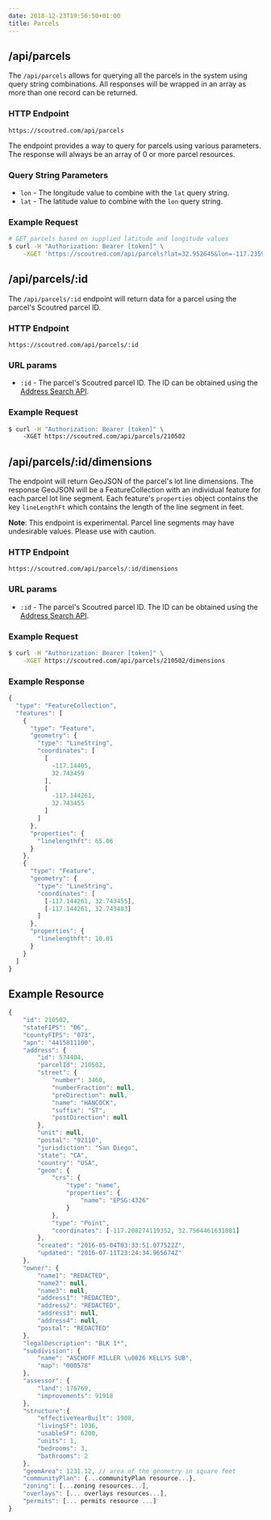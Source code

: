 ```yaml
---
date: 2018-12-23T19:56:50+01:00
title: Parcels
---
```


## /api/parcels

The `/api/parcels` allows for querying all the parcels in the system using query string combinations. All responses will be wrapped in an array as more than one record can be returned.

### HTTP Endpoint

`https://scoutred.com/api/parcels`

The endpoint provides a way to query for parcels using various parameters. The response will always be an array of 0 or more parcel resources.

### Query String Parameters

* `lon` - The longitude value to combine with the `lat` query string.
* `lat` - The latitude value to combine with the `lon` query string.

### Example Request

```bash
# GET parcels based on supplied latitude and longitude values
$ curl -H "Authorization: Bearer [token]" \
    -XGET 'https://scoutred.com/api/parcels?lat=32.952645&lon=-117.235974'
```

## /api/parcels/:id

The `/api/parcels/:id` endpoint will return data for a parcel using the parcel's Scoutred parcel ID.

### HTTP Endpoint

`https://scoutred.com/api/parcels/:id`

### URL params

* `:id` - The parcel's Scoutred parcel ID. The ID can be obtained using the [Address Search API](/addresses/#api-search-addresses).

### Example Request

```bash
$ curl -H "Authorization: Bearer [token]" \ 
	-XGET https://scoutred.com/api/parcels/210502
```


## /api/parcels/:id/dimensions

The endpoint will return GeoJSON of the parcel's lot line dimensions. The response GeoJSON will be a FeatureCollection with an individual feature for each parcel lot line segment. Each feature's `properties` object contains the key `lineLengthFt` which contains the length of the line segment in feet.

**Note**: This endpoint is experimental. Parcel line segments may have undesirable values. Please use with caution. 

### HTTP Endpoint

`https://scoutred.com/api/parcels/:id/dimensions`

### URL params

* `:id` - The parcel's Scoutred parcel ID. The ID can be obtained using the [Address Search API](/addresses/#api-search-addresses).

### Example Request

```bash
$ curl -H "Authorization: Bearer [token]" \
    -XGET https://scoutred.com/api/parcels/210502/dimensions
```

### Example Response

```javascript
{
  "type": "FeatureCollection",
  "features": [
    {
      "type": "Feature",
      "geometry": {
        "type": "LineString",
        "coordinates": [
          [
            -117.14405,
            32.743459
          ],
          [
            -117.144261,
            32.743455
          ]
        ]
      },
      "properties": {
        "linelengthft": 65.06
      }
    },
    {
      "type": "Feature",
      "geometry": {
        "type": "LineString",
        "coordinates": [
          [-117.144261, 32.743455],
          [-117.144261, 32.743483]
        ]
      },
      "properties": {
        "linelengthft": 10.01
      }
    }
  ]
}

```


## Example Resource

```javascript
{
    "id": 210502,
    "stateFIPS": "06",
    "countyFIPS": "073",
    "apn": "4415811100",
    "address": {
        "id": 574404,
        "parcelId": 210502,
        "street": {
            "number": 3460,
            "numberFraction": null,
            "preDirection": null,
            "name": "HANCOCK",
            "suffix": "ST",
            "postDirection": null
        },
        "unit": null,
        "postal": "92110",
        "jurisdiction": "San Diego",
        "state": "CA",
        "country": "USA",
        "geom": {
            "crs": {
                "type": "name",
                "properties": {
                    "name": "EPSG:4326"
                }
            },
            "type": "Point",
            "coordinates": [-117.208274119352, 32.7564461631081]
        },
        "created": "2016-05-04T03:33:51.077522Z",
        "updated": "2016-07-11T23:24:34.965674Z"
    },
    "owner": {
        "name1": "REDACTED",
        "name2": null,
        "name3": null,
        "address1": "REDACTED",
        "address2": "REDACTED",
        "address3": null,
        "address4": null,
        "postal": "REDACTED"  
    },
    "legalDescription": "BLK 1*",
    "subdivision": {
        "name": "ASCHOFF MILLER \u0026 KELLYS SUB",
        "map": "000578"
    },
    "assessor": {
        "land": 176769,
        "improvements": 91918
    },
    "structure":{
        "effectiveYearBuilt": 1908,
        "livingSF": 1036,
        "usableSF": 6200,
        "units": 1,
        "bedrooms": 3,
        "bathrooms": 2
    },
    "geomArea": 1231.12, // area of the geometry in square feet
    "communityPlan": {...communityPlan resource...},
    "zoning": [...zoning resources...],
    "overlays": [... overlays resources...],
    "permits": [... permits resource ...]
}
```
